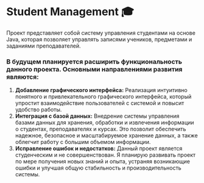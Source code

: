 # Student Management 🎓

Проект представляет собой систему управления студентами на основе Java, которая позволяет управлять записями учеников, предметами и заданиями преподавателей.

### В будущем планируется расширить функциональность данного проекта. Основными направлениями развития являются:

1. **Добавление графического интерфейса:** Реализация интуитивно понятного и привлекательного графического интерфейса, который упростит взаимодействие пользователей с системой и повысит удобство работы.
2. **Интеграция с базой данных:** Внедрение системы управления базами данных для хранения, обработки и извлечения информации о студентах, преподавателях и курсах. Это позволит обеспечить надежное, безопасное и масштабируемое хранение данных, а также облегчит работу с большим объемом информации.
3. **Исправление ошибок и недостатков:** Данный проект является студенческим и не совершенствован. Я планирую развивать проект по мере получения новых знаний и опыта, устраняя возникающие ошибки и улучшая общую стабильность и производительность системы.
